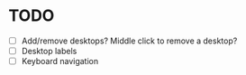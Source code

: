 # TODO

- [ ] Add/remove desktops? Middle click to remove a desktop?
- [ ] Desktop labels
- [ ] Keyboard navigation
